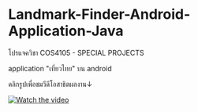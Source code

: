 # Landmark-Finder-Android-Application-Java

โปรแจควิชา COS4105 - SPECIAL PROJECTS

application "เที่ยวไทย" บน android


คลิกรูปเพื่อชมวีดีโอสาธิตผลงาน↓	

[![Watch the video](http://img.youtube.com/vi/dsdLYlYTLYg/hqdefault.jpg)](https://youtu.be/dsdLYlYTLYg)
